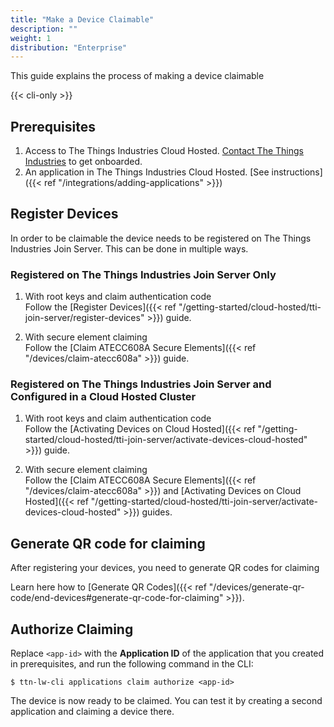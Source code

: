 ```yaml
---
title: "Make a Device Claimable"
description: ""
weight: 1
distribution: "Enterprise"
--- 
```


This guide explains the process of making a device claimable 

<!--more-->

{{< cli-only >}}

## Prerequisites

1. Access to The Things Industries Cloud Hosted. [Contact The Things Industries](mailto:cloud@thethingsindustries.com) to get onboarded.
3. An application in The Things Industries Cloud Hosted. [See instructions]({{< ref "/integrations/adding-applications" >}})

## Register Devices

In order to be claimable the device needs to be registered on The Things Industries Join Server. This can be done in multiple ways.

### Registered on The Things Industries Join Server Only

1. With root keys and claim authentication code  
   Follow the [Register Devices]({{< ref "/getting-started/cloud-hosted/tti-join-server/register-devices" >}}) guide.

2. With secure element claiming  
   Follow the [Claim ATECC608A Secure Elements]({{< ref "/devices/claim-atecc608a" >}}) guide.

### Registered on The Things Industries Join Server and Configured in a Cloud Hosted Cluster

1. With root keys and claim authentication code  
   Follow the [Activating Devices on Cloud Hosted]({{< ref "/getting-started/cloud-hosted/tti-join-server/activate-devices-cloud-hosted" >}}) guide.

2. With secure element claiming  
   Follow the [Claim ATECC608A Secure Elements]({{< ref "/devices/claim-atecc608a" >}}) and [Activating Devices on Cloud Hosted]({{< ref "/getting-started/cloud-hosted/tti-join-server/activate-devices-cloud-hosted" >}}) guides.

## Generate QR code for claiming

After registering your devices, you need to generate QR codes for claiming

Learn here how to [Generate QR Codes]({{< ref "/devices/generate-qr-code/end-devices#generate-qr-code-for-claiming" >}}).

## Authorize Claiming
  
Replace `<app-id>` with the **Application ID** of the application that you created in prerequisites, and run the following command in the CLI:

```
$ ttn-lw-cli applications claim authorize <app-id>
```

The device is now ready to be claimed. You can test it by creating a second application and claiming a device there.
